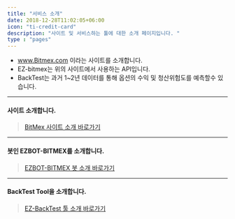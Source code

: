 ```yaml
---
title: "서비스 소개"
date: 2018-12-28T11:02:05+06:00
icon: "ti-credit-card"
description: "사이트 및 서비스하는 툴에 대한 소개 페이지입니다. "
type : "pages"
---
```



- www.Bitmex.com 이라는 사이트를 소개합니다.</br>
- EZ-bitmex는 위의 사이트에서 사용하는 API입니다.</br>
- BackTest는 과거 1~2년 데이터를 통해 옵션의 수익 및 청산위험도를 예측할수 있습니다.


---




#### 사이트 소개합니다.

>[BitMex 사이트 소개 바로가기](/1_intro/1_bitmex/)

---

#### 봇인 EZBOT-BITMEX를 소개합니다.

>[EZBOT-BITMEX 봇 소개 바로가기](/1_intro/2_bot/)

---

#### BackTest Tool을 소개합니다.

>[EZ-BackTest 툴 소개 바로가기](/1_intro/3_tool/)